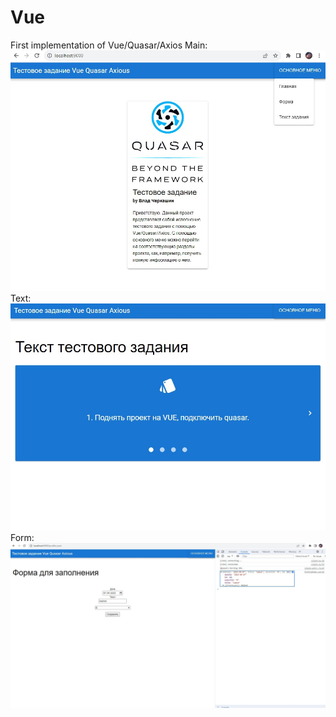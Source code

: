 # Vue
First implementation of Vue/Quasar/Axios
Main:
![main](quasar-project/img/main.jpg)
Text:
![text](quasar-project/img/text.jpg)
Form:
![form](quasar-project/img/post.jpg)
